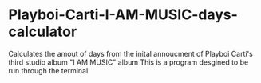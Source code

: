 # Playboi-Carti-I-AM-MUSIC-days-calculator
Calculates the amout of days from the inital annoucment of Playboi Carti's third studio album "I AM MUSIC" album
This is a program desgined to be run through the terminal.
